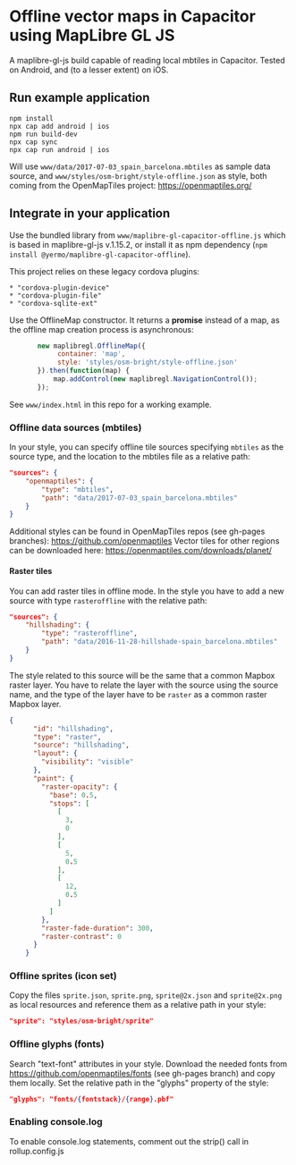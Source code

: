 # Offline vector maps in Capacitor using MapLibre GL JS

A maplibre-gl-js build capable of reading local mbtiles in Capacitor.
Tested on Android, and (to a lesser extent) on iOS.


## Run example application

```
npm install
npx cap add android | ios
npm run build-dev
npx cap sync
npx cap run android | ios
```

Will use `www/data/2017-07-03_spain_barcelona.mbtiles` as sample data source, and `www/styles/osm-bright/style-offline.json`
as style, both coming from the OpenMapTiles project: https://openmaptiles.org/

## Integrate in your application

Use the bundled library from `www/maplibre-gl-capacitor-offline.js` which is based in maplibre-gl-js v.1.15.2, or install it
as npm dependency (`npm install @yermo/maplibre-gl-capacitor-offline`).

This project relies on these legacy cordova plugins:

    * "cordova-plugin-device"
    * "cordova-plugin-file"
    * "cordova-sqlite-ext"

Use the OfflineMap constructor. It returns a **promise** instead of a map, as the
offline map creation process is asynchronous:
  
```javascript
       new maplibregl.OfflineMap({
            container: 'map',
            style: 'styles/osm-bright/style-offline.json'
       }).then(function(map) {
           map.addControl(new maplibregl.NavigationControl());
       });
```

See `www/index.html` in this repo for a working example.

### Offline data sources (mbtiles)

In your style, you can specify offline tile sources specifying `mbtiles` as the source type,
and the location to the mbtiles file as a relative path:

```json
"sources": {
    "openmaptiles": {
        "type": "mbtiles",
        "path": "data/2017-07-03_spain_barcelona.mbtiles"
    }
}
```

Additional styles can be found in OpenMapTiles repos (see gh-pages branches): https://github.com/openmaptiles
Vector tiles for other regions can be downloaded here: https://openmaptiles.com/downloads/planet/

#### Raster tiles

You can add raster tiles in offline mode. In the style you have to add a new source with type `rasteroffline` with the 
relative path:

```json
"sources": {
    "hillshading": {
        "type": "rasteroffline",
        "path": "data/2016-11-28-hillshade-spain_barcelona.mbtiles"
    }
}
```

The style related to this source will be the same that a common Mapbox raster layer. You have to relate the layer with
the source using the source name, and the type of the layer have to be `raster` as a common raster Mapbox layer.

```json
{
      "id": "hillshading",
      "type": "raster",
      "source": "hillshading",
      "layout": {
        "visibility": "visible"
      },
      "paint": {
        "raster-opacity": {
          "base": 0.5,
          "stops": [
            [
              3,
              0
            ],
            [
              5,
              0.5
            ],
            [
              12,
              0.5
            ]
          ]
        },
        "raster-fade-duration": 300,
        "raster-contrast": 0
      }
    }
```

### Offline sprites (icon set) 

Copy the files `sprite.json`, `sprite.png`, `sprite@2x.json` and `sprite@2x.png` as local resources and
reference them as a relative path in your style:

```json
"sprite": "styles/osm-bright/sprite"
```


### Offline glyphs (fonts) 

Search "text-font" attributes in your style. Download the needed fonts from https://github.com/openmaptiles/fonts
(see gh-pages branch) and copy them locally. Set the relative path in the "glyphs" property of the
style:

```json
"glyphs": "fonts/{fontstack}/{range}.pbf"
```

### Enabling console.log

To enable console.log statements, comment out the strip() call in rollup.config.js
